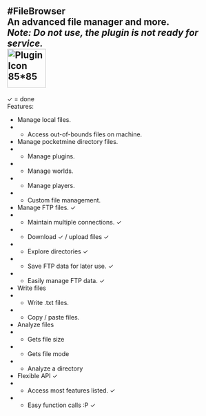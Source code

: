 #FileBrowser  
An advanced file manager and more.  
*Note: Do not use, the plugin is not ready for service.*  
<img src="http://fustarbuffet.com/redstonecarrotpe/rsz_folderccon.png" alt="Plugin Icon 85*85" style="width:90px;height:90px">  
---  

✓ = done  
Features:  
- Manage local files.
-  - Access out-of-bounds files on machine.
- Manage pocketmine directory files.
-  - Manage plugins.
-  - Manage worlds.
-  - Manage players.
-  - Custom file management.
- Manage FTP files.  ✓
-  - Maintain multiple connections. ✓  
-  - Download ✓ / upload files ✓  
-  - Explore directories  ✓   
-  - Save FTP data for later use. ✓  
-  - Easily manage FTP data. ✓  
-  Write files
-  - Write .txt files.
-  - Copy / paste files.
-  Analyze files
-  - Gets file size
-  - Gets file mode
-  - Analyze a directory
-  Flexible API  ✓  
-  - Access most features listed. ✓  
-  - Easy function calls :P ✓  
